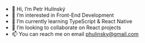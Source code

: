 - 👋 Hi, I’m Petr Hulínský
- 👀 I’m interested in Front-End Development
- 🌱 I’m currently learning TypeScript & React Native
- 💞️ I’m looking to collaborate on React projects
- 📫 You can reach me on email phulinsky@gmail.com

<!---
HuldaCZ/HuldaCZ is a ✨ special ✨ repository because its `README.md` (this file) appears on your GitHub profile.
You can click the Preview link to take a look at your changes.
--->
